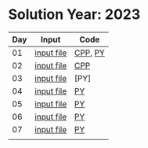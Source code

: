 # Solution Year: 2023

| Day  | Input  | Code  |
|---|---|---|
| 01  | [input file](https://github.com/samsepi0x0/AdventOfCode/blob/main/2023/input1.txt)  | [CPP](https://github.com/samsepi0x0/AdventOfCode/blob/main/2023/day1.cpp), [PY](https://github.com/samsepi0x0/AdventOfCode/blob/main/2023/day1.py)  | 
| 02  | [input file](https://github.com/samsepi0x0/AdventOfCode/blob/main/2023/input2.txt)  | [CPP](https://github.com/samsepi0x0/AdventOfCode/blob/main/2023/day2.cpp) | 
| 03  | [input file]()  | [PY]  | 
| 04  | [input file](https://github.com/samsepi0x0/AdventOfCode/blob/main/2023/input4.txt)  | [PY](https://github.com/samsepi0x0/AdventOfCode/blob/main/2023/day4.py)  | 
| 05  | [input file](https://github.com/samsepi0x0/AdventOfCode/blob/main/2023/input5.txt)  | [PY](https://github.com/samsepi0x0/AdventOfCode/blob/main/2023/day5.py)  | 
| 06  | [input file](https://github.com/samsepi0x0/AdventOfCode/blob/main/2023/input6.txt)  | [PY](https://github.com/samsepi0x0/AdventOfCode/blob/main/2023/day6.py)  | 
| 07  | [input file](https://github.com/samsepi0x0/AdventOfCode/blob/main/2023/input7.txt)  | [PY](https://github.com/samsepi0x0/AdventOfCode/blob/main/2023/day7.py)  | 
|   |   |   |  
